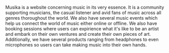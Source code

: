 Musika is a website concerning music in its very essence. 
It is a community supporting musicians, the casual listener and avid fans of music across all genres thoroughout the world.
We also have several music events which help us connect the world of music either online or offline.
We also have booking sessions where users can expirience what it's like to be an artist and embark on their own ventures and create their own pieces of art.
Additionally, we have several products ranging from headphones to even microphones so users can take making music into their own hands.
